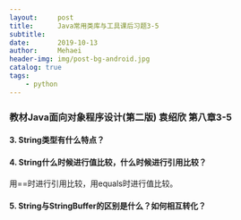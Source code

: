```yaml
---
layout:     post
title:      Java常用类库与工具课后习题3-5
subtitle:   
date:       2019-10-13
author:     Mehaei
header-img: img/post-bg-android.jpg
catalog: true
tags:
    - python
---
```

### <a id="Java__35_0"></a>教材Java面向对象程序设计(第二版) 袁绍欣 第八章3-5

#### <a id="3_String_1"></a>3. String类型有什么特点？

#### <a id="4_String_3"></a>4. String什么时候进行值比较，什么时候进行引用比较？

用==时进行引用比较，用equals时进行值比较。

#### <a id="5_StringStringBuffer_5"></a>5. String与StringBuffer的区别是什么？如何相互转化？
